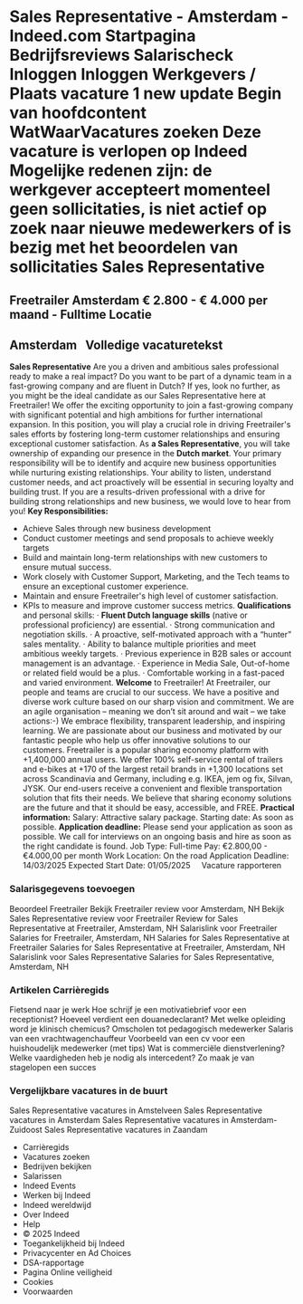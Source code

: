 Sales Representative - Amsterdam - Indeed.com
Startpagina
Bedrijfsreviews
Salarischeck
Inloggen
Inloggen
Werkgevers / Plaats vacature
1 new update
Begin van hoofdcontent
WatWaarVacatures zoeken
Deze vacature is verlopen op Indeed
Mogelijke redenen zijn: de werkgever accepteert momenteel geen sollicitaties, is niet actief op zoek naar nieuwe medewerkers of is bezig met het beoordelen van sollicitaties
Sales Representative
====================
Freetrailer
Amsterdam
€ 2.800 - € 4.000 per maand - Fulltime
Locatie
-------
Amsterdam
&nbsp;
Volledige vacaturetekst
-----------------------
**Sales Representative**
Are you a driven and ambitious sales professional ready to make a real impact? Do you want to be part of a dynamic team in a fast-growing company and are fluent in Dutch?
If yes, look no further, as you might be the ideal candidate as our Sales Representative here at Freetrailer! We offer the exciting opportunity to join a fast-growing company with significant potential and high ambitions for further international expansion. In this position, you will play a crucial role in driving Freetrailer's sales efforts by fostering long-term customer relationships and ensuring exceptional customer satisfaction. As **a Sales Representative**, you will take ownership of expanding our presence in the **Dutch market**. Your primary responsibility will be to identify and acquire new business opportunities while nurturing existing relationships. Your ability to listen, understand customer needs, and act proactively will be essential in securing loyalty and building trust. If you are a results-driven professional with a drive for building strong relationships and new business, we would love to hear from you!
**Key Responsibilities:**
- Achieve Sales through new business development
- Conduct customer meetings and send proposals to achieve weekly targets
- Build and maintain long-term relationships with new customers to ensure mutual success.
- Work closely with Customer Support, Marketing, and the Tech teams to ensure an exceptional customer experience.
- Maintain and ensure Freetrailer's high level of customer satisfaction.
- KPIs to measure and improve customer success metrics.
**Qualifications** and personal skills:
· **Fluent Dutch language skills** (native or professional proficiency) are essential.
· Strong communication and negotiation skills.
· A proactive, self-motivated approach with a “hunter” sales mentality.
· Ability to balance multiple priorities and meet ambitious weekly targets.
· Previous experience in B2B sales or account management is an advantage.
· Experience in Media Sale, Out-of-home or related field would be a plus.
· Comfortable working in a fast-paced and varied environment.
**Welcome** to Freetrailer!
At Freetrailer, our people and teams are crucial to our success. We have a positive and diverse work culture based on our sharp vision and commitment. We are an agile organisation – meaning we don’t sit around and wait – we take actions:-) We embrace flexibility, transparent leadership, and inspiring learning. We are passionate about our business and motivated by our fantastic people who help us offer innovative solutions to our customers.
Freetrailer is a popular sharing economy platform with +1,400,000 annual users. We offer 100% self-service rental of trailers and e-bikes at +170 of the largest retail brands in +1,300 locations set across Scandinavia and Germany, including e.g. IKEA, jem og fix, Silvan, JYSK. Our end-users receive a convenient and flexible transportation solution that fits their needs. We believe that sharing economy solutions are the future and that it should be easy, accessible, and FREE.
**Practical information:**
Salary: Attractive salary package.
Starting date: As soon as possible.
**Application deadline:** Please send your application as soon as possible. We call for interviews on an ongoing basis and hire as soon as the right candidate is found.
Job Type: Full-time
Pay: €2.800,00 - €4.000,00 per month
Work Location: On the road
Application Deadline: 14/03/2025
Expected Start Date: 01/05/2025
&nbsp;
&nbsp;
Vacature rapporteren
### Salarisgegevens toevoegen
Beoordeel Freetrailer
Bekijk Freetrailer review voor Amsterdam, NH
Bekijk Sales Representative review voor Freetrailer
Review for Sales Representative at Freetrailer, Amsterdam, NH
Salarislink voor Freetrailer
Salaries for Freetrailer, Amsterdam, NH
Salaries for Sales Representative at Freetrailer
Salaries for Sales Representative at Freetrailer, Amsterdam, NH
Salarislink voor Sales Representative
Salaries for Sales Representative, Amsterdam, NH
### Artikelen Carrièregids
Fietsend naar je werk
Hoe schrijf je een motivatiebrief voor een receptionist?
Hoeveel verdient een douanedeclarant?
Met welke opleiding word je klinisch chemicus?
Omscholen tot pedagogisch medewerker
Salaris van een vrachtwagenchauffeur
Voorbeeld van een cv voor een huishoudelijk medewerker (met tips)
Wat is commerciële dienstverlening?
Welke vaardigheden heb je nodig als intercedent?
Zo maak je van stagelopen een succes
### Vergelijkbare vacatures in de buurt
Sales Representative vacatures in Amstelveen
Sales Representative vacatures in Amsterdam
Sales Representative vacatures in Amsterdam-Zuidoost
Sales Representative vacatures in Zaandam
* Carrièregids
* Vacatures zoeken
* Bedrijven bekijken
* Salarissen
* Indeed Events
* Werken bij Indeed
* Indeed wereldwijd
* Over Indeed
* Help
* © 2025 Indeed
* Toegankelijkheid bij Indeed
* Privacycenter en Ad Choices
* DSA-rapportage
* Pagina Online veiligheid
* Cookies
* Voorwaarden